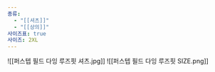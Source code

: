 ```yaml
---
종류:
  - "[[셔츠]]"
  - "[[상의]]"
사이즈표: true
사이즈: 2XL
---
```

![[퍼스텝 필드 다잉 루즈핏 셔츠.jpg]]
![[퍼스텝 필드 다잉 루즈핏 SIZE.png]]